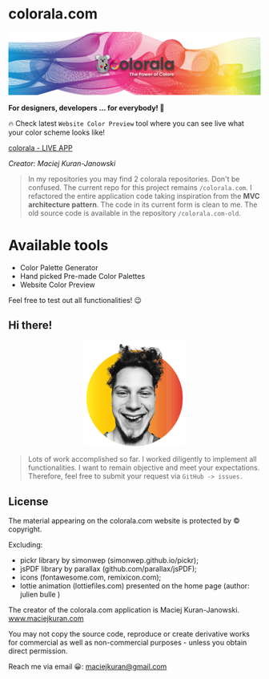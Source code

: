 # colorala.com

<p align="center"><img width="1000" src="/src/img/Colorala banner 2.jpg"></p>

<b>For designers, developers ... for everybody! 🤍</b>

🔥 Check latest `Website Color Preview` tool where you can see live what your color scheme looks like!

[colorala - LIVE APP](https://colorala.com)

<i>Creator: Maciej Kuran-Janowski</i>

> In my repositories you may find 2 colorala repositories. Don't be confused. The current repo for this project remains `/colorala.com`. I refactored the entire application code taking inspiration from the <b>MVC architecture pattern</b>. The code in its current form is clean to me. The old source code is available in the repository `/colorala.com-old`.

# Available tools

- Color Palette Generator
- Hand picked Pre-made Color Palettes
- Website Color Preview

Feel free to test out all functionalities! 😉

## Hi there!

<p align="center"><img width="200" src="/src/img/Avatar Maciej Kuran-Janowski.png"></p>

> Lots of work accomplished so far. I worked diligently to implement all functionalities. I want to remain objective and meet your expectations. Therefore, feel free to submit your request via `GitHub -> issues.`

## License

The material appearing on the colorala.com website is protected by © copyright.

Excluding:

- pickr library by simonwep (simonwep.github.io/pickr);
- jsPDF library by parallax (github.com/parallax/jsPDF);
- icons (fontawesome.com, remixicon.com);
- lottie animation (lottiefiles.com) presented on the home page (author: julien bulle )

The creator of the colorala.com application is Maciej Kuran-Janowski.
www.maciejkuran.com

You may not copy the source code, reproduce or create derivative works for commercial as well as non-commercial purposes - unless you obtain direct permission.

Reach me via email 😀:
maciejkuran@gmail.com
